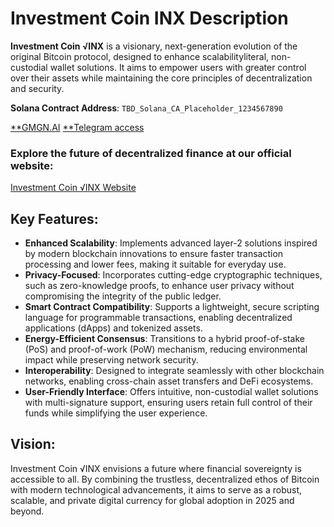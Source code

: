 # Investment Coin INX Description

**Investment Coin √INX** is a visionary, next-generation evolution of the original Bitcoin protocol, designed to enhance scalabilityliteral, non-custodial wallet solutions. It aims to empower users with greater control over their assets while maintaining the core principles of decentralization and security.

**Solana Contract Address**: `TBD_Solana_CA_Placeholder_1234567890`

[**GMGN.AI](https://gmgn.ai "GMGN.ai √INX")
[**Telegram access](https://t.me/InvestmentCoinINX "t.me √INX")

### Explore the future of decentralized finance at our official website:  
[Investment Coin √INX Website](https://github.com/InvestmentCoinINX)


## Key Features:
- **Enhanced Scalability**: Implements advanced layer-2 solutions inspired by modern blockchain innovations to ensure faster transaction processing and lower fees, making it suitable for everyday use.
- **Privacy-Focused**: Incorporates cutting-edge cryptographic techniques, such as zero-knowledge proofs, to enhance user privacy without compromising the integrity of the public ledger.
- **Smart Contract Compatibility**: Supports a lightweight, secure scripting language for programmable transactions, enabling decentralized applications (dApps) and tokenized assets.
- **Energy-Efficient Consensus**: Transitions to a hybrid proof-of-stake (PoS) and proof-of-work (PoW) mechanism, reducing environmental impact while preserving network security.
- **Interoperability**: Designed to integrate seamlessly with other blockchain networks, enabling cross-chain asset transfers and DeFi ecosystems.
- **User-Friendly Interface**: Offers intuitive, non-custodial wallet solutions with multi-signature support, ensuring users retain full control of their funds while simplifying the user experience.

## Vision:
Investment Coin √INX envisions a future where financial sovereignty is accessible to all. By combining the trustless, decentralized ethos of Bitcoin with modern technological advancements, it aims to serve as a robust, scalable, and private digital currency for global adoption in 2025 and beyond.
